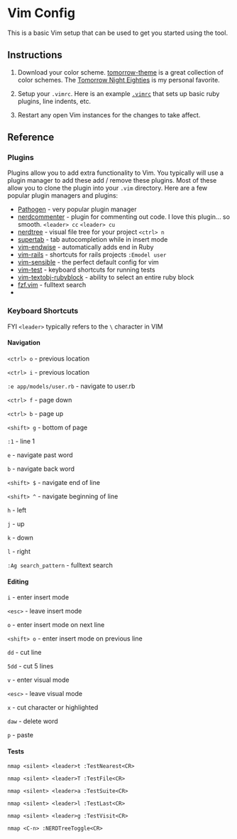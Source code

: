 # Vim Config

This is a basic Vim setup that can be used to get you started using the tool.

## Instructions

1. Download your color scheme.  [tomorrow-theme](https://github.com/chriskempson/tomorrow-theme) is a great collection of color schemes.  The [Tomorrow Night Eighties](https://github.com/chriskempson/tomorrow-theme/blob/master/OS%20X%20Terminal/Tomorrow%20Night%20Eighties.terminal) is my personal favorite.

2. Setup your `.vimrc`.  Here is an example [`.vimrc`]() that sets up basic ruby plugins, line indents, etc.

3. Restart any open Vim instances for the changes to take affect.

## Reference

### Plugins

Plugins allow you to add extra functionality to Vim.  You typically will use a plugin manager to add these add / remove these plugins. Most of these allow you to clone the plugin into your `.vim` directory.  Here are a few popular plugin managers and plugins: 

* [Pathogen](https://github.com/tpope/vim-pathogen) - very popular plugin manager
* [nerdcommenter](https://github.com/scrooloose/nerdcommenter) - plugin for commenting out code.  I love this plugin... so smooth. `<leader> cc` `<leader> cu` 
* [nerdtree](https://github.com/scrooloose/nerdtree) - visual file tree for your project `<ctrl> n`
* [supertab](https://github.com/ervandew/supertab) - tab autocompletion while in insert mode
* [vim-endwise](https://github.com/tpope/vim-endwise) - automatically adds end in Ruby
* [vim-rails](https://github.com/tpope/vim-rails) - shortcuts for rails projects `:Emodel user`
* [vim-sensible](https://github.com/tpope/vim-sensible) - the perfect default config for vim
* [vim-test](https://github.com/janko-m/vim-test) - keyboard shortcuts for running tests
* [vim-textobj-rubyblock](https://github.com/nelstrom/vim-textobj-rubyblock) - ability to select an entire ruby block
* [fzf.vim](https://github.com/junegunn/fzf.vim) - fulltext search 
*


### Keyboard Shortcuts

FYI `<leader>` typically refers to the `\` character in VIM 

#### Navigation
`<ctrl> o` - previous location

`<ctrl> i` - previous location

`:e app/models/user.rb` - navigate to user.rb


`<ctrl> f` - page down

`<ctrl> b` - page up

`<shift> g` - bottom of page

`:1`        - line 1

`e`         - navigate past word

`b`         - navigate back word

`<shift> $` - navigate end of line

`<shift> ^` - navigate beginning of line

`h`         - left

`j`         - up

`k`         - down

`l`         - right

`:Ag search_pattern` - fulltext search


#### Editing

`i`         - enter insert mode

`<esc>`     - leave insert mode

`o`         - enter insert mode on next line

`<shift> o` - enter insert mode on previous line

`dd`        - cut line

`5dd`       - cut 5 lines

`v`         - enter visual mode

`<esc>`     - leave visual mode

`x`         - cut character or highlighted

`daw`       - delete word

`p`         - paste


#### Tests

`nmap <silent> <leader>t :TestNearest<CR>`

`nmap <silent> <leader>T :TestFile<CR>`

`nmap <silent> <leader>a :TestSuite<CR>`

`nmap <silent> <leader>l :TestLast<CR>`

`nmap <silent> <leader>g :TestVisit<CR>`

`nmap <C-n> :NERDTreeToggle<CR>`
